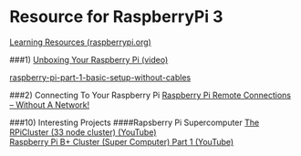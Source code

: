 # Resource for RaspberryPi 3

[Learning Resources (raspberrypi.org)](https://www.raspberrypi.org/resources/learn/)

###1) [Unboxing Your Raspberry Pi (video)](https://www.youtube.com/watch?v=-6OGuhLtKbU)

[raspberry-pi-part-1-basic-setup-without-cables](http://blog.self.li/post/63281257339/raspberry-pi-part-1-basic-setup-without-cables)

###2) Connecting To Your Raspberry Pi
[Raspberry Pi Remote Connections – Without A Network!](https://pihw.wordpress.com/guides/direct-network-connection/)

###10) Interesting Projects
####Rapsberry Pi Supercomputer
[The RPiCluster (33 node cluster) (YouTube)](https://www.youtube.com/watch?v=i_r3z1jYHAc)  
[Raspberry Pi B+ Cluster (Super Computer) Part 1 (YouTube)](https://www.youtube.com/watch?v=JtX9lVDsqzg)
